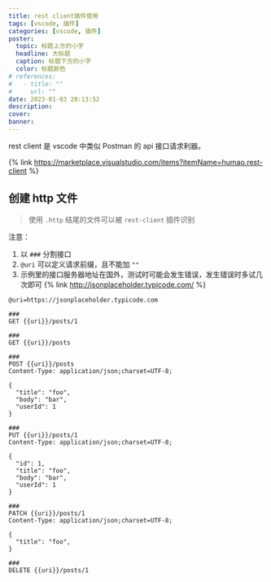 ```yaml
---
title: rest client插件使用
tags: [vscode, 插件]
categories: [vscode, 插件]
poster:
  topic: 标题上方的小字
  headline: 大标题
  caption: 标题下方的小字
  color: 标题颜色
# references:
#   - title: ""
#     url: ""
date: 2023-01-03 20:13:52
description:
cover:
banner:
---
```


rest client 是 vscode 中类似 Postman 的 api 接口请求利器。

<!-- more -->

{% link https://marketplace.visualstudio.com/items?itemName=humao.rest-client %}

## 创建 http 文件

> 使用 `.http` 结尾的文件可以被 `rest-client` 插件识别

注意：

1. 以 `###` 分割接口
2. `@uri` 可以定义请求前缀，且不能加 `""`
3. 示例里的接口服务器地址在国外，测试时可能会发生错误，发生错误时多试几次即可
   {% link http://jsonplaceholder.typicode.com/ %}

```http api.http
@uri=https://jsonplaceholder.typicode.com

###
GET {{uri}}/posts/1

###
GET {{uri}}/posts

###
POST {{uri}}/posts
Content-Type: application/json;charset=UTF-8;

{
  "title": "foo",
  "body": "bar",
  "userId": 1
}

###
PUT {{uri}}/posts/1
Content-Type: application/json;charset=UTF-8;

{
  "id": 1,
  "title": "foo",
  "body": "bar",
  "userId": 1
}

###
PATCH {{uri}}/posts/1
Content-Type: application/json;charset=UTF-8;

{
  "title": "foo",
}

###
DELETE {{uri}}/posts/1
```

